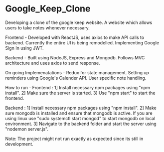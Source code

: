 # Google_Keep_Clone
Developing a clone of the google keep website. A website which allows users to take notes whenever necessary.

Frontend - 
Developed with ReactJS, uses axios to make API calls to backend.
Currently the entire UI is being remodelled.
Implementing Google Sign In using JWT.

Backend -
Built using NodeJS, Express and Mongodb.
Follows MVC architecture and uses axios to send response.

On going Implemenatations - 
Redux for state management.
Setting up reminders using Google's Calender API.
User specific note handling.

How to run -
Frontend :
  1] Install necessary npm packages using "npm install".
  2] Make sure the server is started.
  3] Use "npm start" to start the frontend.

Backend :
  1] Install necessary npm packages using "npm install".
  2] Make sure mongodb is installed and ensure that mongodb is active. If you are using linux use "sudo   systemctl start mongod" to start mongodb on local environment.
  3] Navigate to the backend folder and start the server using "nodemon server.js".

Note: The project might not run exactly as expected since its still in development.
